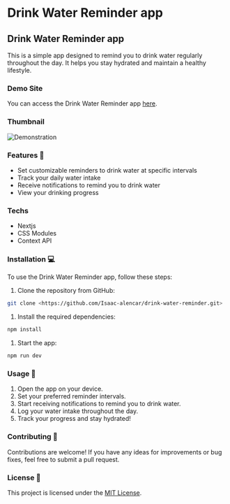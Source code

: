 # Drink Water Reminder app

## Drink Water Reminder app

This is a simple app designed to remind you to drink water regularly throughout the day. It helps you stay hydrated and maintain a healthy lifestyle.

### Demo Site

You can access the Drink Water Reminder app [here](https://drink-water-reminder-silk.vercel.app/).

### Thumbnail

![Demonstration](https://github.com/Isaac-alencar/drink-water-reminder/assets/58452911/17ff7519-1ee4-46e8-925d-0c7a00707e05)


### Features 📌

- Set customizable reminders to drink water at specific intervals
- Track your daily water intake
- Receive notifications to remind you to drink water
- View your drinking progress

### Techs
- Nextjs
- CSS Modules
- Context API

### Installation 💻

To use the Drink Water Reminder app, follow these steps:

1. Clone the repository from GitHub:

```bash
git clone <https://github.com/Isaac-alencar/drink-water-reminder.git>
```

1. Install the required dependencies:

```bash
npm install
```

1. Start the app:

```bash
npm run dev
```

### Usage 📢

1. Open the app on your device.
2. Set your preferred reminder intervals.
3. Start receiving notifications to remind you to drink water.
4. Log your water intake throughout the day.
5. Track your progress and stay hydrated!

### Contributing 🙌

Contributions are welcome! If you have any ideas for improvements or bug fixes, feel free to submit a pull request.

### License 📃

This project is licensed under the [MIT License](https://opensource.org/licenses/MIT).
